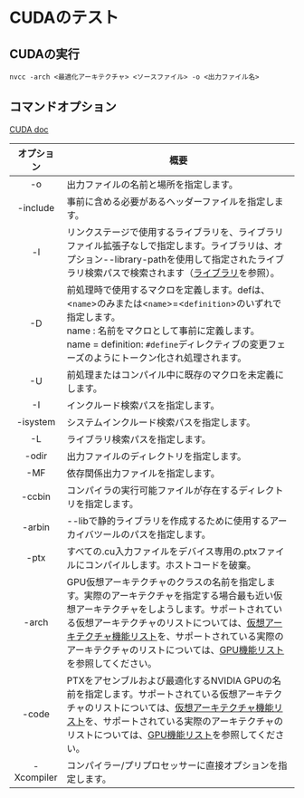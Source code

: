 # CUDAのテスト

## CUDAの実行
```
nvcc -arch <最適化アーキテクチャ> <ソースファイル> -o <出力ファイル名>
```

## コマンドオプション
[CUDA doc](https://docs.nvidia.com/cuda/cuda-compiler-driver-nvcc/index.html#nvcc-command-options)

| オプション | 概要 |
|:---:|-|
| -o | 出力ファイルの名前と場所を指定します。 |
| -include | 事前に含める必要があるヘッダーファイルを指定します。 |
| -l | リンクステージで使用するライブラリを、ライブラリファイル拡張子なしで指定します。ライブラリは、オプション--library-pathを使用して指定されたライブラリ検索パスで検索されます（[ライブラリ](https://docs.nvidia.com/cuda/cuda-compiler-driver-nvcc/index.html#libraries)を参照）。 |
| -D | 前処理時で使用するマクロを定義します。defは、<`name`>のみまたは<`name`>=<`definition`>のいずれで指定します。<br> name : 名前をマクロとして事前に定義します。<br> name = definition: ``#define``ディレクティブの変更フェーズのようにトークン化され処理されます。 |
| -U | 前処理またはコンパイル中に既存のマクロを未定義にします。 |
| -I | インクルード検索パスを指定します。 |
| -isystem | システムインクルード検索パスを指定します。 |
| -L | ライブラリ検索パスを指定します。 |
| -odir | 出力ファイルのディレクトリを指定します。 |
| -MF | 依存関係出力ファイルを指定します。 |
| -ccbin | コンパイラの実行可能ファイルが存在するディレクトリを指定します。|
| -arbin | --libで静的ライブラリを作成するために使用するアーカイバツールのパスを指定します。 |
| -ptx | すべての.cu入力ファイルをデバイス専用の.ptxファイルにコンパイルします。ホストコードを破棄。 |
| -arch | GPU仮想アーキテクチャのクラスの名前を指定します。実際のアーキテクチャを指定する場合最も近い仮想アーキテクチャをしようします。サポートされている仮想アーキテクチャのリストについては、[仮想アーキテクチャ機能リスト](https://docs.nvidia.com/cuda/cuda-compiler-driver-nvcc/index.html#virtual-architecture-feature-list)を、サポートされている実際のアーキテクチャのリストについては、[GPU機能リスト](https://docs.nvidia.com/cuda/cuda-compiler-driver-nvcc/index.html#gpu-feature-list)を参照してください。 |
| -code | PTXをアセンブルおよび最適化するNVIDIA GPUの名前を指定します。サポートされている仮想アーキテクチャのリストについては、[仮想アーキテクチャ機能リスト](https://docs.nvidia.com/cuda/cuda-compiler-driver-nvcc/index.html#virtual-architecture-feature-list)を、サポートされている実際のアーキテクチャのリストについては、[GPU機能リスト](https://docs.nvidia.com/cuda/cuda-compiler-driver-nvcc/index.html#gpu-feature-list)を参照してください。 |
| -Xcompiler | コンパイラー/プリプロセッサーに直接オプションを指定します。 |
